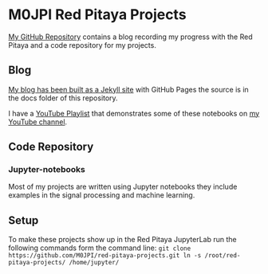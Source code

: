 # M0JPI Red Pitaya Projects

[My GitHub Repository](https://github.com/M0JPI/red-pitaya-projects) contains a blog recording my progress with the Red Pitaya and a code repository for my projects.

## Blog

[My blog has been built as a Jekyll site](https://m0jpi.github.io/red-pitaya-projects/) with GitHub Pages the source is in the docs folder of this repository.

I have a [YouTube Playlist](https://youtube.com/playlist?list=PLvvInZopn1uD8gIRCfB5gS9av4rGmn3Lc) that demonstrates some of these notebooks on [my YouTube channel](https://www.youtube.com/channel/UCgw-p_E2i3nQuJ85uvOskqA).

## Code Repository
### Jupyter-notebooks
Most of my projects are written using Jupyter notebooks they include examples in the signal processing and machine learning.

## Setup
To make these projects show up in the Red Pitaya JupyterLab run the following commands form the command line:
`git clone https://github.com/M0JPI/red-pitaya-projects.git
ln -s /root/red-pitaya-projects/ /home/jupyter/`
